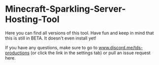 # Minecraft-Sparkling-Server-Hosting-Tool
Here you can find all versions of this tool.
Have fun and keep in mind that this is still in BETA. It doesn't even install yet!

If you have any questions, make sure to go to www.discord.me/tds-productions (or click the link in the settings tab) or pull an issue request here.
